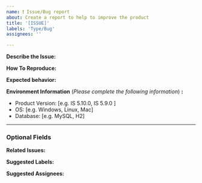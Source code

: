 ```yaml
---
name: ❗️ Issue/Bug report
about: Create a report to help to improve the product
title: '[ISSUE]'
labels: 'Type/Bug'
assignees: ''

---
```


**Describe the Issue:**
<!-- A clear and concise description of what the bug is. If applicable, add screenshots to help explain your problem. -->

**How To Reproduce:**
<!-- Steps to reproduce the behavior. -->

**Expected behavior:**
<!-- A clear and concise description of what you expected to happen. -->

**Environment Information** (_Please complete the following information_) **:**
 - Product Version: [e.g. IS 5.10.0, IS 5.9.0 ]
 - OS: [e.g. Windows, Linux, Mac]
 - Database: [e.g. MySQL, H2]

---

### Optional Fields

**Related Issues:**
<!-- Any related issues from this/other repositories-->

**Suggested Labels:**
<!-- Only to be used by non-members -->

**Suggested Assignees:**
<!-- Only to be used by non-members -->
